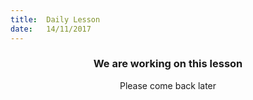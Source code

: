 ```yaml
---
title:  Daily Lesson
date:   14/11/2017
---
```


### <center>We are working on this lesson</center>
<center>Please come back later</center>